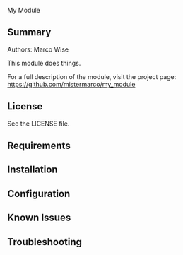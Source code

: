 My Module

## Summary

Authors: Marco Wise

This module does things.

For a full description of the module, visit the project page:
  https://github.com/mistermarco/my_module

## License

See the LICENSE file.

## Requirements

## Installation

## Configuration

## Known Issues

## Troubleshooting
